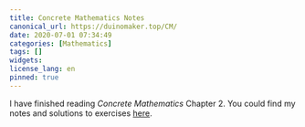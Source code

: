 ```yaml
---
title: Concrete Mathematics Notes
canonical_url: https://duinomaker.top/CM/
date: 2020-07-01 07:34:49
categories: [Mathematics]
tags: []
widgets:
license_lang: en
pinned: true
---
```


I have finished reading *Concrete Mathematics* Chapter 2. You could find my notes and solutions to exercises <a href="/CM/">here</a>.